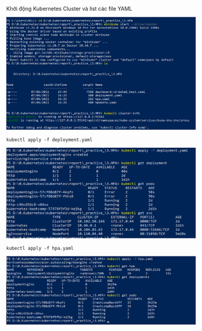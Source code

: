 Khởi động Kubernetes Cluster và list các file YAML

![](images/1.png)

`kubectl apply -f deployment.yaml`

![](images/2.png)

`kubectl apply -f hpa.yaml`

![](images/3.png)
